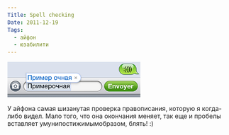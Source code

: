 ```yaml
---
Title: Spell checking
Date: 2011-12-19
Tags:
  - айфон
  - юзабилити
---
```


![iphone-fail.jpg](images/iphone-fail.jpg)

У айфона самая шизанутая проверка правописания, которую я когда-либо видел. Мало того, что она окончания меняет, так еще и пробелы вставляет умунипостижимымобразом, блять! :)
